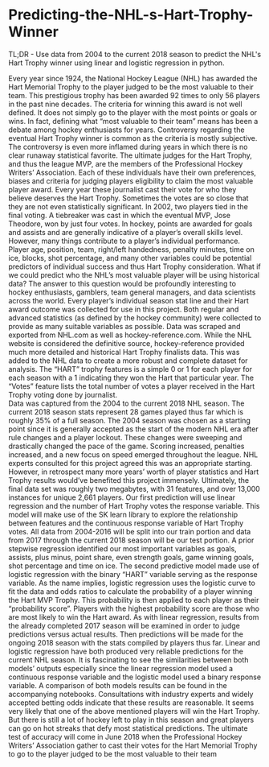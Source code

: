 # Predicting-the-NHL-s-Hart-Trophy-Winner
TL;DR - Use data from 2004 to the current 2018 season to predict the NHL's Hart Trophy winner using linear and logistic regression in python. 

Every year since 1924, the National Hockey League (NHL) has awarded the Hart Memorial Trophy to the player judged to be the most valuable to their team. This prestigious trophy has been awarded 92 times to only 56 players in the past nine decades. The criteria for winning this award is not well defined. It does not simply go to the player with the most points or goals or wins. In fact, defining what “most valuable to their team” means has been a debate among hockey enthusiasts for years. Controversy regarding the eventual Hart Trophy winner is common as the criteria is mostly subjective. The controversy is even more inflamed during years in which there is no clear runaway statistical favorite. 
The ultimate judges for the Hart Trophy, and thus the league MVP, are the members of the Professional Hockey Writers’ Association. Each of these individuals have their own preferences, biases and criteria for judging players eligibility to claim the most valuable player award. Every year these journalist cast their vote for who they believe deserves the Hart Trophy. Sometimes the votes are so close that they are not even statistically significant. In 2002, two players tied in the final voting. A tiebreaker was cast in which the eventual MVP, Jose Theodore, won by just four votes. 
In hockey, points are awarded for goals and assists and are generally indicative of a player’s overall skills level. However, many things contribute to a player’s individual performance. Player age, position, team, right/left handedness, penalty minutes, time on ice, blocks, shot percentage, and many other variables could be potential predictors of individual success and thus Hart Trophy consideration. What if we could predict who the NHL’s most valuable player will be using historical data? The answer to this question would be profoundly interesting to hockey enthusiasts, gamblers, team general managers, and data scientists across the world.
Every player’s individual season stat line and their Hart award outcome was collected for use in this project. Both regular and advanced statistics (as defined by the hockey community) were collected to provide as many suitable variables as possible. Data was scraped and exported from NHL.com as well as hockey-reference.com. While the NHL website is considered the definitive source, hockey-reference provided much more detailed and historical Hart Trophy finalists data. This was added to the NHL data to create a more robust and complete dataset for analysis. The “HART” trophy features is a simple 0 or 1 for each player for each season with a 1 indicating they won the Hart that particular year. The “Votes” feature lists the total number of votes a player received in the Hart Trophy voting done by journalist.  
Data was captured from the 2004 to the current 2018 NHL season. The current 2018 season stats represent 28 games played thus far which is roughly 35% of a full season. The 2004 season was chosen as a starting point since it is generally accepted as the start of the modern NHL era after rule changes and a player lockout. These changes were sweeping and drastically changed the pace of the game. Scoring increased, penalties increased, and a new focus on speed emerged throughout the league. NHL experts consulted for this project agreed this was an appropriate starting. However, in retrospect many more years’ worth of player statistics and Hart Trophy results would’ve benefited this project immensely. Ultimately, the final data set was roughly two megabytes, with 31 features, and over 13,000 instances for unique 2,661 players.
Our first prediction will use linear regression and the number of Hart Trophy votes the response variable. This model will make use of the SK learn library to explore the relationship between features and the continuous response variable of Hart Trophy votes. All data from 2004-2016 will be split into our train portion and data from 2017 through the current 2018 season will be our test portion. A prior stepwise regression identified our most important variables as goals, assists, plus minus, point share, even strength goals, game winning goals, shot percentage and time on ice. 
The second predictive model made use of logistic regression with the binary “HART” variable serving as the response variable. As the name implies, logistic regression uses the logistic curve to fit the data and odds ratios to calculate the probability of a player winning the Hart MVP Trophy. This probability is then applied to each player as their “probability score”. Players with the highest probability score are those who are most likely to win the Hart award. As with linear regression, results from the already completed 2017 season will be examined in order to judge predictions versus actual results. Then predictions will be made for the ongoing 2018 season with the stats compiled by players thus far.
Linear and logistic regression have both produced very reliable predictions for the current NHL season. It is fascinating to see the similarities between both models’ outputs especially since the linear regression model used a continuous response variable and the logistic model used a binary response variable. A comparison of both models results can be found in the accompanying notebooks.
Consultations with industry experts and widely accepted betting odds indicate that these results are reasonable. It seems very likely that one of the above mentioned players will win the Hart Trophy. But there is still a lot of hockey left to play in this season and great players can go on hot streaks that defy most statistical predictions. The ultimate test of accuracy will come in June 2018 when the Professional Hockey Writers’ Association gather to cast their votes for the Hart Memorial Trophy to go to the player judged to be the most valuable to their team

